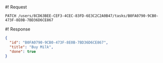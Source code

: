 #! Request
```
PATCH /users/8CD63BEE-CEF3-4CEC-83FD-6E3C2C2A0B47/tasks/B0FA0790-9CB0-473F-8E0B-7BD36D6CE867
```

#! Response
```json
{ 
  "id": "B0FA0790-9CB0-473F-8E0B-7BD36D6CE867",
  "title": "Buy Milk",
  "done": true
}
```